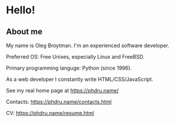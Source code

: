 # Hello!

## About me

My name is Oleg Broytman. I'm an experienced software developer.

Preferred OS: Free Unixes, especially Linux and FreeBSD.

Primary programming languge: Python (since 1996).

As a web developer I constantly write HTML/CSS/JavaScript.

See my real home page at https://phdru.name/

Contacts: https://phdru.name/contacts.html

CV: https://phdru.name/resume.html
